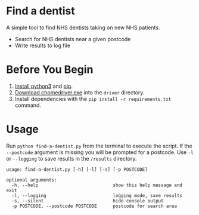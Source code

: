 # Find a dentist
A simple tool to find NHS dentists taking on new NHS patients.

* Search for NHS dentists near a given postcode
* Write results to log file

# Before You Begin
1. [Install python3](https://www.python.org/downloads/) and [pip](https://pip.pypa.io/en/stable/).
2. [Download chomedriver.exe](https://sites.google.com/a/chromium.org/chromedriver/downloads) into the `driver` directory. 
3. Install dependencies with the `pip install -r requirements.txt` command.

# Usage
Run `python find-a-dentist.py` from the terminal to execute the script. If the `--postcode` argument is missing you will be prompted for a postcode. Use `-l` or `--logging` to save results in the `/results` directory.



```
usage: find-a-dentist.py [-h] [-l] [-s] [-p POSTCODE]

optional arguments:
  -h, --help                            show this help message and exit
  -l, --logging                         logging mode, save results
  -s, --silent                          hide console output
  -p POSTCODE, --postcode POSTCODE      postcode for search area
```
